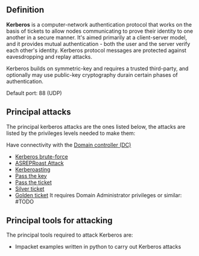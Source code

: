 ## Definition
__Kerberos__ is a computer-network authentication protocol that works on the basis of tickets to allow nodes communicating to prove their identity to one another in a secure manner. It's aimed primarily at a client-server model, and it provides mutual authentication - both the user and the server verify each other's identity. Kerberos protocol messages are protected against eavesdropping and replay attacks.

Kerberos builds on symmetric-key and requires a trusted third-party, and optionally may use public-key cryptography durain certain phases of authentication.

Default port: 88 (UDP)

## Principal attacks
The principal kerberos attacks are the ones listed below, the attacks are listed by the privileges levels needed to make them:

Have connectivity with the [Domain controller (DC)](</General Info/Tecnologias/Active Directory/Domain controller (DC).md>)
- [Kerberos brute-force](</General Info/Active Directory/Kerberos brute-force.md>)
- [ASREPRoast Attack](</General Info/Active Directory/ASREPRoast Attack.md>)
- [Kerberoasting](</General Info/Active Directory/Kerberoasting.md>)
- [Pass the key](</General Info/Active Directory/Pass the key.md>)
- [Pass the ticket](</General Info/Active Directory/Pass the ticket.md>)
- [Silver ticket](</General Info/Active Directory/Silver ticket.md>)
- [Golden ticket](</General Info/Active Directory/Golden ticket.md>)
It requires Domain Administrator privileges or similar:
#TODO

## Principal tools for attacking
The principal tools required to attack Kerberos are:

- Impacket examples written in python to carry out Kerberos attacks
